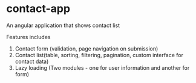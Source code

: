 # contact-app
An angular application that shows contact list

Features includes

1. Contact form (validation, page navigation on submission)
2. Contact list(table, sorting, filtering, pagination, custom interface for contact data)
3. Lazy loading (Two modules - one for user information and another for form)
